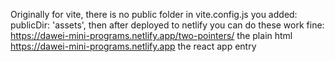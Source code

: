  Originally for vite, there is no public folder
 in vite.config.js you added: publicDir: 'assets',
 then after deployed to netlify
 you can do these work fine:
 https://dawei-mini-programs.netlify.app/two-pointers/ the plain html
 https://dawei-mini-programs.netlify.app the react app entry
